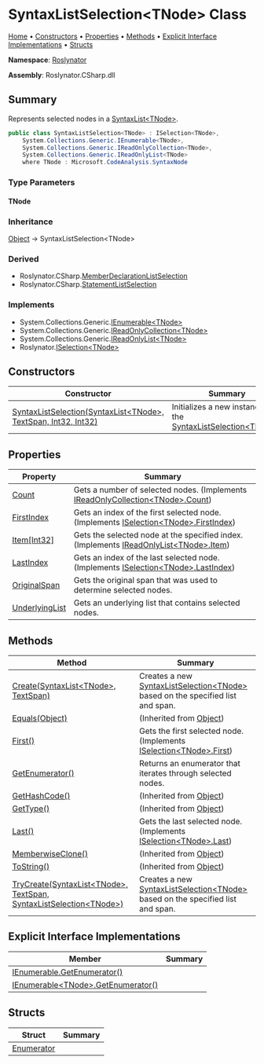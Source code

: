 # SyntaxListSelection\<TNode> Class <a name="_Top"></a>

[Home](../../README.md) &#x2022; [Constructors](#constructors) &#x2022; [Properties](#properties) &#x2022; [Methods](#methods) &#x2022; [Explicit Interface Implementations](#explicit-interface-implementations) &#x2022; [Structs](#structs)

**Namespace**: [Roslynator](../README.md#_Top)

**Assembly**: Roslynator\.CSharp\.dll

## Summary

Represents selected nodes in a [SyntaxList\<TNode>](https://docs.microsoft.com/en-us/dotnet/api/microsoft.codeanalysis.syntaxlist-1)\.

```csharp
public class SyntaxListSelection<TNode> : ISelection<TNode>,
    System.Collections.Generic.IEnumerable<TNode>,
    System.Collections.Generic.IReadOnlyCollection<TNode>,
    System.Collections.Generic.IReadOnlyList<TNode>
    where TNode : Microsoft.CodeAnalysis.SyntaxNode
```

### Type Parameters

#### TNode

### Inheritance

[Object](https://docs.microsoft.com/en-us/dotnet/api/system.object) &#x2192; SyntaxListSelection\<TNode>

### Derived

* Roslynator\.CSharp\.[MemberDeclarationListSelection](../CSharp/MemberDeclarationListSelection/README.md#_Top)
* Roslynator\.CSharp\.[StatementListSelection](../CSharp/StatementListSelection/README.md#_Top)

### Implements

* System\.Collections\.Generic\.[IEnumerable\<TNode>](https://docs.microsoft.com/en-us/dotnet/api/system.collections.generic.ienumerable-1)
* System\.Collections\.Generic\.[IReadOnlyCollection\<TNode>](https://docs.microsoft.com/en-us/dotnet/api/system.collections.generic.ireadonlycollection-1)
* System\.Collections\.Generic\.[IReadOnlyList\<TNode>](https://docs.microsoft.com/en-us/dotnet/api/system.collections.generic.ireadonlylist-1)
* Roslynator\.[ISelection\<TNode>](../ISelection-1/README.md#_Top)

## Constructors

| Constructor | Summary |
| ----------- | ------- |
| [SyntaxListSelection(SyntaxList\<TNode>, TextSpan, Int32, Int32)](-ctor/README.md#_Top) | Initializes a new instance of the [SyntaxListSelection\<TNode>](#_Top)\. |

## Properties

| Property | Summary |
| -------- | ------- |
| [Count](Count/README.md#_Top) | Gets a number of selected nodes\. \(Implements [IReadOnlyCollection\<TNode>.Count](https://docs.microsoft.com/en-us/dotnet/api/system.collections.generic.ireadonlycollection-1.count)\) |
| [FirstIndex](FirstIndex/README.md#_Top) | Gets an index of the first selected node\. \(Implements [ISelection\<TNode>.FirstIndex](../ISelection-1/FirstIndex/README.md#_Top)\) |
| [Item\[Int32\]](Item/README.md#_Top) | Gets the selected node at the specified index\. \(Implements [IReadOnlyList\<TNode>.Item](https://docs.microsoft.com/en-us/dotnet/api/system.collections.generic.ireadonlylist-1.item)\) |
| [LastIndex](LastIndex/README.md#_Top) | Gets an index of the last selected node\. \(Implements [ISelection\<TNode>.LastIndex](../ISelection-1/LastIndex/README.md#_Top)\) |
| [OriginalSpan](OriginalSpan/README.md#_Top) | Gets the original span that was used to determine selected nodes\. |
| [UnderlyingList](UnderlyingList/README.md#_Top) | Gets an underlying list that contains selected nodes\. |

## Methods

| Method | Summary |
| ------ | ------- |
| [Create(SyntaxList\<TNode>, TextSpan)](Create/README.md#_Top) | Creates a new [SyntaxListSelection\<TNode>](#_Top) based on the specified list and span\. |
| [Equals(Object)](https://docs.microsoft.com/en-us/dotnet/api/system.object.equals) |  \(Inherited from [Object](https://docs.microsoft.com/en-us/dotnet/api/system.object)\) |
| [First()](First/README.md#_Top) | Gets the first selected node\. \(Implements [ISelection\<TNode>.First](../ISelection-1/First/README.md#_Top)\) |
| [GetEnumerator()](GetEnumerator/README.md#_Top) | Returns an enumerator that iterates through selected nodes\. |
| [GetHashCode()](https://docs.microsoft.com/en-us/dotnet/api/system.object.gethashcode) |  \(Inherited from [Object](https://docs.microsoft.com/en-us/dotnet/api/system.object)\) |
| [GetType()](https://docs.microsoft.com/en-us/dotnet/api/system.object.gettype) |  \(Inherited from [Object](https://docs.microsoft.com/en-us/dotnet/api/system.object)\) |
| [Last()](Last/README.md#_Top) | Gets the last selected node\. \(Implements [ISelection\<TNode>.Last](../ISelection-1/Last/README.md#_Top)\) |
| [MemberwiseClone()](https://docs.microsoft.com/en-us/dotnet/api/system.object.memberwiseclone) |  \(Inherited from [Object](https://docs.microsoft.com/en-us/dotnet/api/system.object)\) |
| [ToString()](https://docs.microsoft.com/en-us/dotnet/api/system.object.tostring) |  \(Inherited from [Object](https://docs.microsoft.com/en-us/dotnet/api/system.object)\) |
| [TryCreate(SyntaxList\<TNode>, TextSpan, SyntaxListSelection\<TNode>)](TryCreate/README.md#_Top) | Creates a new [SyntaxListSelection\<TNode>](#_Top) based on the specified list and span\. |

## Explicit Interface Implementations

| Member | Summary |
| ------ | ------- |
| [IEnumerable.GetEnumerator()](System-Collections-IEnumerable-GetEnumerator/README.md#_Top) | |
| [IEnumerable\<TNode>.GetEnumerator()](System-Collections-Generic-IEnumerable-TNode--GetEnumerator/README.md#_Top) | |

## Structs

| Struct | Summary |
| ------ | ------- |
| [Enumerator](Enumerator/README.md#_Top) | |

